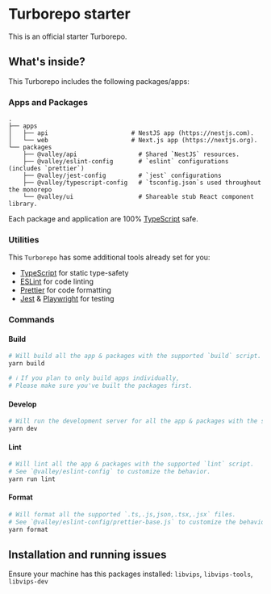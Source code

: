 # Turborepo starter

This is an official starter Turborepo.

## What's inside?

This Turborepo includes the following packages/apps:

### Apps and Packages

    .
    ├── apps
    │   ├── api                       # NestJS app (https://nestjs.com).
    │   └── web                       # Next.js app (https://nextjs.org).
    └── packages
        ├── @valley/api                 # Shared `NestJS` resources.
        ├── @valley/eslint-config       # `eslint` configurations (includes `prettier`)
        ├── @valley/jest-config         # `jest` configurations
        ├── @valley/typescript-config   # `tsconfig.json`s used throughout the monorepo
        └── @valley/ui                  # Shareable stub React component library.

Each package and application are 100% [TypeScript](https://www.typescriptlang.org/) safe.

### Utilities

This `Turborepo` has some additional tools already set for you:

- [TypeScript](https://www.typescriptlang.org/) for static type-safety
- [ESLint](https://eslint.org/) for code linting
- [Prettier](https://prettier.io) for code formatting
- [Jest](https://prettier.io) & [Playwright](https://playwright.dev/) for testing

### Commands

#### Build

```bash
# Will build all the app & packages with the supported `build` script.
yarn build

# ℹ️ If you plan to only build apps individually,
# Please make sure you've built the packages first.
```

#### Develop

```bash
# Will run the development server for all the app & packages with the supported `dev` script.
yarn dev
```

#### Lint

```bash
# Will lint all the app & packages with the supported `lint` script.
# See `@valley/eslint-config` to customize the behavior.
yarn run lint
```

#### Format

```bash
# Will format all the supported `.ts,.js,json,.tsx,.jsx` files.
# See `@valley/eslint-config/prettier-base.js` to customize the behavior.
yarn format
```

## Installation and running issues

Ensure your machine has this packages installed: `libvips`, `libvips-tools`, `libvips-dev`
